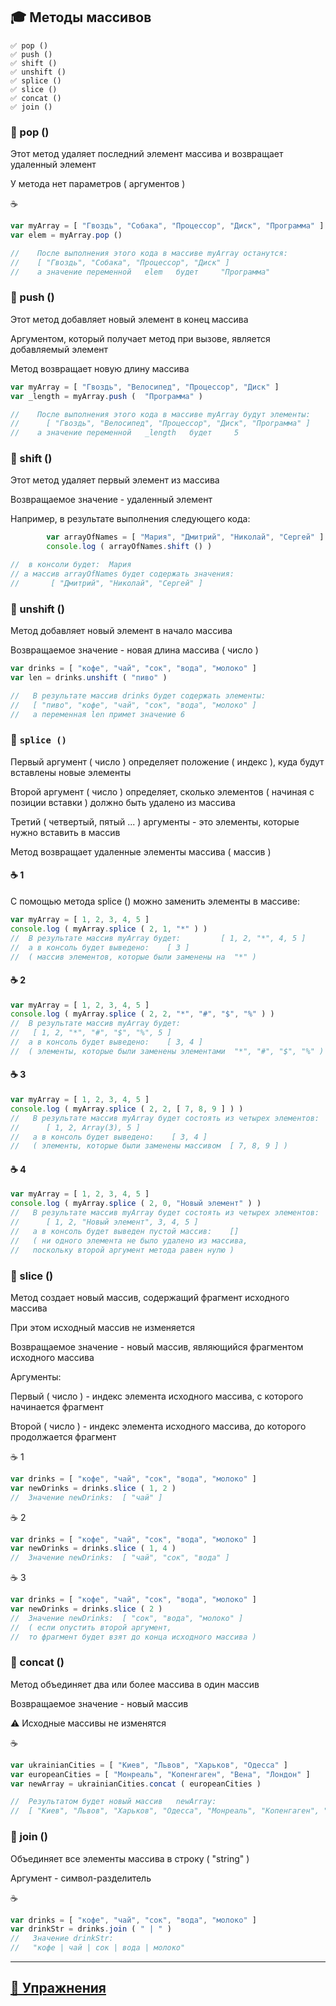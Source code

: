 ## 🎓 Методы массивов
    ✅ pop ()
    ✅ push ()
    ✅ shift ()
    ✅ unshift ()
    ✅ splice ()
    ✅ slice ()
    ✅ concat ()
    ✅ join ()

### 📖 pop ()

Этот метод удаляет последний элемент массива и возвращает удаленный элемент

У метода нет параметров ( аргументов )

☕
```javascript
var myArray = [ "Гвоздь", "Собака", "Процессор", "Диск", "Программа" ]
var elem = myArray.pop ()
```
```javascript
//    После выполнения этого кода в массиве myArray останутся:
//    [ "Гвоздь", "Собака", "Процессор", "Диск" ]
//    а значение переменной   elem   будет     "Программа"
```
### 📖 push ()

Этот метод добавляет новый элемент в конец массива

Аргументом, который получает метод при вызове, является добавляемый элемент

Метод возвращает новую длину массива
```javascript
var myArray = [ "Гвоздь", "Велосипед", "Процессор", "Диск" ]
var _length = myArray.push (  "Программа" )
```
```javascript
//    После выполнения этого кода в массиве myArray будут элементы:
//      [ "Гвоздь", "Велосипед", "Процессор", "Диск", "Программа" ]
//    а значение переменной   _length   будет     5
```

### 📖 shift ()

Этот метод удаляет первый элемент из массива

Возвращаемое значение - удаленный элемент

Например, в результате выполнения следующего кода:
```javascript
        var arrayOfNames = [ "Мария", "Дмитрий", "Николай", "Сергей" ]
        console.log ( arrayOfNames.shift () )
```
```javascript
//  в консоли будет:  Мария
// а массив arrayOfNames будет содержать значения:
//       [ "Дмитрий", "Николай", "Сергей" ]
```

### 📖 unshift ()

Метод добавляет новый элемент в начало массива

Возвращаемое значение - новая длина массива ( число )
```javascript
var drinks = [ "кофе", "чай", "сок", "вода", "молоко" ]
var len = drinks.unshift ( "пиво" )
```
```javascript
//   В результате массив drinks будет содержать элементы:
//   [ "пиво", "кофе", "чай", "сок", "вода", "молоко" ]
//   а переменная len примет значение 6
```

### 📖 ```splice ()```

Первый аргумент ( число ) определяет положение ( индекс ), куда будут вставлены новые элементы

Второй аргумент ( число ) определяет, сколько элементов ( начиная с позиции вставки ) должно быть удалено из массива

Третий ( четвертый, пятый ... ) аргументы - это элементы, которые нужно вставить в массив

Метод возвращает удаленные элементы массива ( массив )

#### ☕ 1

С помощью метода splice () можно заменить элементы в массиве:
```javascript
var myArray = [ 1, 2, 3, 4, 5 ] 
console.log ( myArray.splice ( 2, 1, "*" ) )
//  В результате массив myArray будет:         [ 1, 2, "*", 4, 5 ]
//  а в консоль будет выведено:    [ 3 ]   
//  ( массив элементов, которые были заменены на  "*" )
```
#### ☕ 2
```javascript
var myArray = [ 1, 2, 3, 4, 5 ] 
console.log ( myArray.splice ( 2, 2, "*", "#", "$", "%" ) )
//  В результате массив myArray будет:
//   [ 1, 2, "*", "#", "$", "%", 5 ]
//  а в консоль будет выведено:    [ 3, 4 ]   
//  ( элементы, которые были заменены элементами  "*", "#", "$", "%" )
```
#### ☕ 3
```javascript
var myArray = [ 1, 2, 3, 4, 5 ] 
console.log ( myArray.splice ( 2, 2, [ 7, 8, 9 ] ) )
//   В результате массив myArray будет состоять из четырех элементов:
//      [ 1, 2, Array(3), 5 ]
//   а в консоль будет выведено:    [ 3, 4 ]   
//   ( элементы, которые были заменены массивом  [ 7, 8, 9 ] )
```
#### ☕ 4
```javascript
var myArray = [ 1, 2, 3, 4, 5 ] 
console.log ( myArray.splice ( 2, 0, "Новый элемент" ) )
//   В результате массив myArray будет состоять из четырех элементов:
//      [ 1, 2, "Новый элемент", 3, 4, 5 ]
//   а в консоль будет выведен пустой массив:    []   
//   ( ни одного элемента не было удалено из массива, 
//   поскольку второй аргумент метода равен нулю )
```

### 📖 slice ()

Метод создает новый массив, содержащий фрагмент исходного массива

При этом исходный массив не изменяется

Возвращаемое значение - новый массив, являющийся фрагментом исходного массива

Аргументы:

Первый ( число ) - индекс элемента исходного массива, с которого начинается фрагмент

Второй  ( число ) - индекс элемента исходного массива, до которого продолжается фрагмент

☕ 1
```javascript
var drinks = [ "кофе", "чай", "сок", "вода", "молоко" ]
var newDrinks = drinks.slice ( 1, 2 )
//  Значение newDrinks:  [ "чай" ]
```
☕ 2
```javascript
var drinks = [ "кофе", "чай", "сок", "вода", "молоко" ]
var newDrinks = drinks.slice ( 1, 4 )
//  Значение newDrinks:  [ "чай", "сок", "вода" ]
```
☕ 3
```javascript
var drinks = [ "кофе", "чай", "сок", "вода", "молоко" ]
var newDrinks = drinks.slice ( 2 )
//  Значение newDrinks:  [ "сок", "вода", "молоко" ]
//  ( если опустить второй аргумент, 
//  то фрагмент будет взят до конца исходного массива )
```

### 📖 concat ()

Метод объединяет два или более массива в один массив

Возвращаемое значение - новый массив

⚠️ Исходные массивы не изменятся

☕
```javascript
var ukrainianCities = [ "Киев", "Львов", "Харьков", "Одесса" ]
var europeanCities = [ "Монреаль", "Копенгаген", "Вена", "Лондон" ]
var newArray = ukrainianCities.concat ( europeanCities )

//  Результатом будет новый массив   newArray:
//  [ "Киев", "Львов", "Харьков", "Одесса", "Монреаль", "Копенгаген", "Вена", "Лондон" ]
```

### 📖  join ()

Объединяет все элементы массива в строку ( "string" )

Аргумент - символ-разделитель

☕
```javascript
var drinks = [ "кофе", "чай", "сок", "вода", "молоко" ]
var drinkStr = drinks.join ( " | " )
//   Значение drinkStr:
//   "кофе | чай | сок | вода | молоко"
```
***

## [💼 Упражнения](https://docs.google.com/forms/d/e/1FAIpQLSe92DgUQdU74tDBUpZpBp-15AhMfYa8vSamEEN0vzpGHcpKPg/viewform)